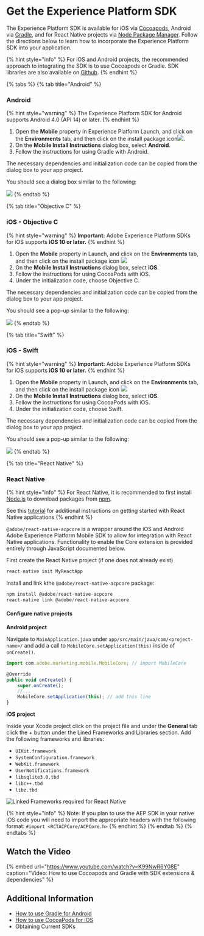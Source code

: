# Get the Experience Platform SDK

The Experience Platform SDK is available for iOS via [Cocoapods](https://cocoapods.org/), Android via [Gradle](https://gradle.org), and for React Native projects via [Node Package Manager](https://nodejs.org). Follow the directions below to learn how to incorporate the Experience Platform SDK into your application.

{% hint style="info" %}
For iOS and Android projects, the recommended approach to integrating the SDK is to use Cocoapods or Gradle. SDK libraries are also available on [Github](https://github.com/Adobe-Marketing-Cloud/acp-sdks/).
{% endhint %}

{% tabs %}
{% tab title="Android" %}
### Android

{% hint style="warning" %}
The Experience Platform SDK for Android supports Android 4.0 \(API 14\) or later.
{% endhint %}

1. Open the **Mobile** property in Experience Platform Launch, and click on the **Environments** tab, and then click on the install package icon![](../.gitbook/assets/package.png). 
2. On the **Mobile Install Instructions** dialog box, select **Android**.
3. Follow the instructions for using Gradle with Android.

The necessary dependencies and initialization code can be copied from the dialog box to your app project.

You should see a dialog box similar to the following:

![](../.gitbook/assets/android.png)
{% endtab %}

{% tab title="Objective C" %}
### iOS - Objective C

{% hint style="warning" %}
**Important:** Adobe Experience Platform SDKs for iOS supports **iOS 10 or later.**
{% endhint %}

1. Open the **Mobile** property in Launch, and click on the **Environments** tab, and then click on the install package icon  ![](../.gitbook/assets/package.png) 
2. On the **Mobile Install Instructions** dialog box, select **iOS**.
3. Follow the instructions for using CocoaPods with iOS.
4. Under the initialization code, choose Objective C.

The necessary dependencies and initialization code can be copied from the dialog box to your app project.

You should see a pop-up similar to the following:

![](../.gitbook/assets/obj-c.png)
{% endtab %}

{% tab title="Swift" %}
### iOS - Swift

{% hint style="warning" %}
**Important:** Adobe Experience Platform SDKs for iOS supports **iOS 10 or later.**
{% endhint %}

1. Open the **Mobile** property in Launch, and click on the **Environments** tab, and then click on the install package icon  ![](../.gitbook/assets/package.png) 
2. On the **Mobile Install Instructions** dialog box, select **iOS**.
3. Follow the instructions for using CocoaPods with iOS.
4. Under the initialization code, choose Swift.

The necessary dependencies and initialization code can be copied from the dialog box to your app project.

You should see a pop-up similar to the following:

![](../.gitbook/assets/swift.png)
{% endtab %}

{% tab title="React Native" %}
### React Native

{% hint style="info" %}
For React Native, it is recommended to first install [Node.js](https://nodejs.org) to download packages from [npm](https://npmjs.com). 

See this [tutorial](https://facebook.github.io/react-native/docs/getting-started) for additional instructions on getting started with React Native applications 
{% endhint %}

`@adobe/react-native-acpcore` is a wrapper around the iOS and Android Adobe Experience Platform Mobile SDK to allow for integration with React Native applications. Functionality to enable the Core extension is provided entirely through JavaScript documented below.

First create the React Native project \(if one does not already exist\)

```jsx
react-native init MyReactApp
```

Install and link kthe `@adobe/react-native-acpcore` package:

```jsx
npm install @adobe/react-native-acpcore
react-native link @adobe/react-native-acpcore
```

#### Configure native projects

**Android project**

Navigate to `MainApplication.java` under `app/src/main/java/com/<project-name>/` and add a call to `MobileCore.setApplication(this)` inside of `onCreate()`.

```jsx
import com.adobe.marketing.mobile.MobileCore; // import MobileCore

@Override
public void onCreate() {
	super.onCreate();
	//...
	MobileCore.setApplication(this); // add this line
}
```

**iOS project**

Inside your Xcode project click on the project file and under the **General** tab click the + button under the Lined Frameworks and Libraries section. Add the following frameworks and libraries:

* `UIKit.framework`
* `SystemConfiguration.framework`
* `WebKit.framework`
* `UserNotifications.framework`
* `libsqlite3.0.tbd`
* `libc++.tbd`
* `libz.tbd`

![Linked Frameworks required for React Native](../.gitbook/assets/linkedframeworks.png)

{% hint style="info" %}
Note: If you plan to use the AEP SDK in your native iOS code you will need to import the appropriate headers with the following format: `#import <RCTACPCore/ACPCore.h>`
{% endhint %}
{% endtab %}
{% endtabs %}

## Watch the Video

{% embed url="https://www.youtube.com/watch?v=K99NwR6Y08E" caption="Video: How to use Cocoapods and Gradle with SDK extensions & dependencies" %}

## Additional Information

* [How to use Gradle for Android](https://docs.gradle.org/current/userguide/userguide.html)
* [How to use CocoaPods for iOS ](https://guides.cocoapods.org/using/using-cocoapods)
* Obtaining Current SDKs


